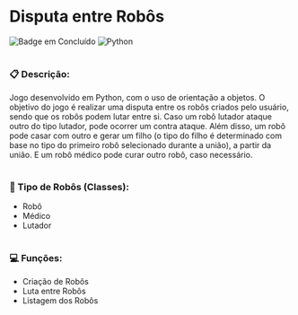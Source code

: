 <h1> Disputa entre Robôs</h1>

![Badge em Concluído](http://img.shields.io/static/v1?label=STATUS&message=Concluído%20&color=GREEN&style=for-the-badge)
![Python](https://img.shields.io/badge/Python-3776AB?style=for-the-badge&logo=python&logoColor=white)
# <h3> 📋 Descrição: </h3>
  Jogo desenvolvido em Python, com o uso de orientação a objetos. O objetivo do jogo é realizar uma disputa entre os robôs criados pelo usuário, sendo que os robôs podem lutar entre si. Caso um robô lutador ataque outro do tipo lutador, pode ocorrer um contra ataque. Além disso, um robô pode casar com outro e gerar um filho (o tipo do filho é determinado com base no tipo do primeiro robô selecionado durante a união), a partir da união. E um robô médico pode curar outro robô, caso necessário.
# <h3> 🤖 Tipo de Robôs (Classes): </h3>
  * Robô
  * Médico
  * Lutador
# <h3> 💻 Funções: </h3>
 * Criação de Robôs
 * Luta entre Robôs
 * Listagem dos Robôs
